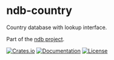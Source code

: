 # ndb-country

Country database with lookup interface.

Part of the [ndb project](https://github.com/shellrow/ndb).

[![Crates.io](https://img.shields.io/crates/v/ndb-country.svg)](https://crates.io/crates/ndb-country)
[![Documentation](https://docs.rs/ndb-country/badge.svg)](https://docs.rs/ndb-country)
[![License](https://img.shields.io/crates/l/ndb-country.svg)](https://github.com/shellrow/ndb/blob/main/LICENSE)
